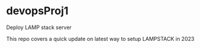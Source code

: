 # devopsProj1
Deploy LAMP stack server

This repo covers a quick update on latest way to setup LAMPSTACK in 2023 
